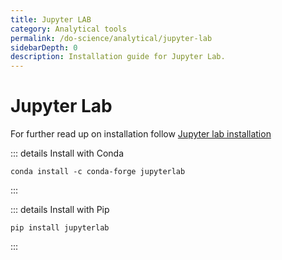 ```yaml
---
title: Jupyter LAB
category: Analytical tools
permalink: /do-science/analytical/jupyter-lab
sidebarDepth: 0
description: Installation guide for Jupyter Lab.
---
```


# Jupyter Lab

For further read up on installation follow [Jupyter lab installation](https://jupyterlab.readthedocs.io/en/stable/getting_started/installation.html)

::: details Install with Conda

```
conda install -c conda-forge jupyterlab
```

:::

::: details Install with Pip

```
pip install jupyterlab
```

:::
